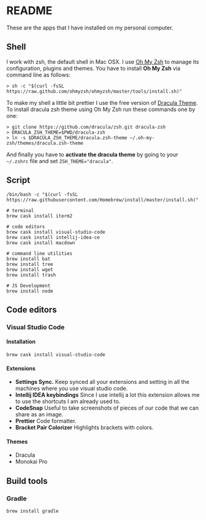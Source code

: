 # README
These are the apps that I have installed on my personal computer.

## Shell
I work with zsh, the default shell in Mac OSX. I use  [Oh My Zsh](https://ohmyz.sh/) to manage its configuration, plugins and themes. You have to install **Oh My Zsh** via command line as follows:

```
> sh -c "$(curl -fsSL https://raw.github.com/ohmyzsh/ohmyzsh/master/tools/install.sh)"
```

To make my shell a little bit prettier I use the free version of [Dracula Theme](https://draculatheme.com/zsh). To install dracula zsh theme using Oh My Zsh run these commands one by one:

```
> git clone https://github.com/dracula/zsh.git dracula-zsh
> DRACULA_ZSH_THEME=$PWD/dracula-zsh
> ln -s $DRACULA_ZSH_THEME/dracula.zsh-theme ~/.oh-my-zsh/themes/dracula.zsh-theme
```

And finally you have to **activate the dracula theme** by going to your `~/.zshrc` file and set `ZSH_THEME="dracula"`.

## Script
```
/bin/bash -c "$(curl -fsSL https://raw.githubusercontent.com/Homebrew/install/master/install.sh)"

# terminal
brew cask install iterm2

# code editors
brew cask install visual-studio-code
brew cask install intellij-idea-ce
brew cask install macdown

# command line utilities
brew install bat
brew install tree
brew install wget
brew install trash

# JS Development
brew install node
```

## Code editors
### Visual Studio Code

#### Installation
```
brew cask install visual-studio-code
```

#### Extensions
* **Settings Sync.** Keep synced all your extensions and setting in all the machines where you use visual studio code.
* **Intellij IDEA keybindings** Since I use intellij a lot this extension allows me to use the shortcuts I am already used to.
* **CodeSnap** Useful to take screenshots of pieces of our code that we can share as an image.
* **Prettier** Code formatter.
* **Bracket Pair Colorizer** Highlights brackets with colors.

#### Themes
* Dracula
* Monokai Pro 


## Build tools
### Gradle

```
brew install gradle
```

